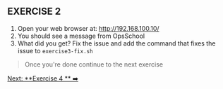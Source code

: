 ## EXERCISE 2

1. Open your web browser at: http://192.168.100.10/
2. You should see a message from OpsSchool
3. What did you get? Fix the issue and add the command that fixes the issue to `exercise3-fix.sh`

> Once you're done continue to the next exercise

[Next: **Exercise 4 ** ➡️](exercise-4.md)